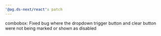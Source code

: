 ```yaml
---
'@ag.ds-next/react': patch
---
```


combobox: Fixed bug where the dropdown trigger button and clear button were not being marked or shown as disabled
